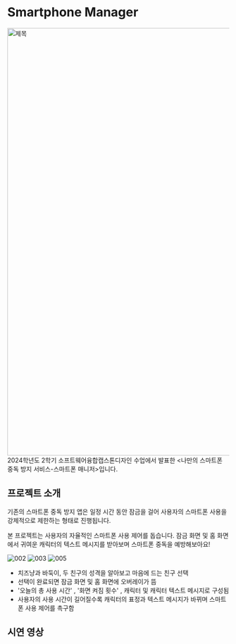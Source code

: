 # Smartphone Manager

<img width="972" alt="제목" src="https://github.com/user-attachments/assets/a5b5f94a-c98d-456d-a768-ceacd1cf3352" />
2024학년도 2학기 소프트웨어융합캡스톤디자인 수업에서 발표한 <나만의 스마트폰 중독 방지 서비스-스마트폰 매니저>입니다.


## 프로젝트 소개
기존의 스마트폰 중독 방지 앱은 일정 시간 동안 잠금을 걸어 사용자의 스마트폰 사용을 강제적으로 제한하는 형태로 진행됩니다.

본 프로젝트는 사용자의 자율적인 스마트폰 사용 제어를 돕습니다. 잠금 화면 및 홈 화면에서 귀여운 캐릭터의 텍스트 메시지를 받아보며 스마트폰 중독을 예방해보아요!

![002](https://github.com/user-attachments/assets/982e3137-1336-467a-a671-d65269860841)
![003](https://github.com/user-attachments/assets/4157da32-d366-40d8-bb59-6fbd0fc413be)
![005](https://github.com/user-attachments/assets/32fa7ac9-7903-4b2c-b43c-07cbbbdfb44c)

+ 치즈냥과 바둑이, 두 친구의 성격을 알아보고 마음에 드는 친구 선택
+ 선택이 완료되면 잠금 화면 및 홈 화면에 오버레이가 뜸
+ '오늘의 총 사용 시간' , '화면 켜짐 횟수' , 캐릭터 및 캐릭터 텍스트 메시지로 구성됨
+ 사용자의 사용 시간이 길어질수록 캐릭터의 표정과 텍스트 메시지가 바뀌며 스마트폰 사용 제어를 촉구함


## 시연 영상



